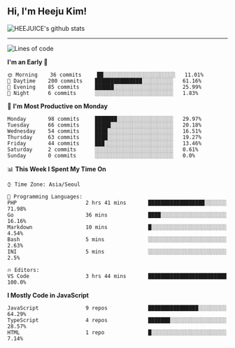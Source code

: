 ## Hi, I'm Heeju Kim!

![HEEJUICE's github stats](https://github-readme-stats.vercel.app/api?username=HEEJUICE&show_icons=true)

---
<!--START_SECTION:waka-->
![Lines of code](https://img.shields.io/badge/From%20Hello%20World%20I%27ve%20Written-20.6%20million%20lines%20of%20code-blue)

**I'm an Early 🐤** 

```text
🌞 Morning    36 commits     ██░░░░░░░░░░░░░░░░░░░░░░░   11.01% 
🌆 Daytime    200 commits    ███████████████░░░░░░░░░░   61.16% 
🌃 Evening    85 commits     ██████░░░░░░░░░░░░░░░░░░░   25.99% 
🌙 Night      6 commits      ░░░░░░░░░░░░░░░░░░░░░░░░░   1.83%

```
📅 **I'm Most Productive on Monday** 

```text
Monday       98 commits     ███████░░░░░░░░░░░░░░░░░░   29.97% 
Tuesday      66 commits     █████░░░░░░░░░░░░░░░░░░░░   20.18% 
Wednesday    54 commits     ████░░░░░░░░░░░░░░░░░░░░░   16.51% 
Thursday     63 commits     ████░░░░░░░░░░░░░░░░░░░░░   19.27% 
Friday       44 commits     ███░░░░░░░░░░░░░░░░░░░░░░   13.46% 
Saturday     2 commits      ░░░░░░░░░░░░░░░░░░░░░░░░░   0.61% 
Sunday       0 commits      ░░░░░░░░░░░░░░░░░░░░░░░░░   0.0%

```


📊 **This Week I Spent My Time On** 

```text
⌚︎ Time Zone: Asia/Seoul

💬 Programming Languages: 
PHP                      2 hrs 41 mins       ██████████████████░░░░░░░   71.98% 
Go                       36 mins             ████░░░░░░░░░░░░░░░░░░░░░   16.16% 
Markdown                 10 mins             █░░░░░░░░░░░░░░░░░░░░░░░░   4.54% 
Bash                     5 mins              ░░░░░░░░░░░░░░░░░░░░░░░░░   2.63% 
INI                      5 mins              ░░░░░░░░░░░░░░░░░░░░░░░░░   2.5%

🔥 Editors: 
VS Code                  3 hrs 44 mins       █████████████████████████   100.0%

```

**I Mostly Code in JavaScript** 

```text
JavaScript               9 repos             ████████████████░░░░░░░░░   64.29% 
TypeScript               4 repos             ███████░░░░░░░░░░░░░░░░░░   28.57% 
HTML                     1 repo              █░░░░░░░░░░░░░░░░░░░░░░░░   7.14%

```



<!--END_SECTION:waka-->
